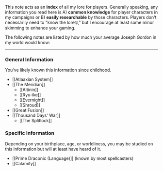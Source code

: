 This note acts as an **index** of all my lore for players. Generally speaking, any information you read here is A) **common knowledge** for player characters in my campaigns or B) **easily researchable** by those characters. Players don't necessarily need to "know the lore🤓," but I encourage at least some minor skimming to enhance your gaming. 

The following notes are listed by how much your average Joseph Gordon in my world would know:

---
### General Information
You've likely known this information since childhood.
* [[Atlaaxian System]]
* [[The Meridian]]
	* [[Altinin]]
	* [[Ryu-ike]]
	* [[Evernight]]
	* [[Shroud]]
* [[Great Fusion]]
* [[Thousand Days' War]]
	* [[The Splitlock]]
### Specific Information
Depending on your birthplace, age, or worldliness, you may be studied on this information but will at least have heard of it.
* [[Prime Draconic (Language)]] (known by most spellcasters)
* [[Calamity]]
